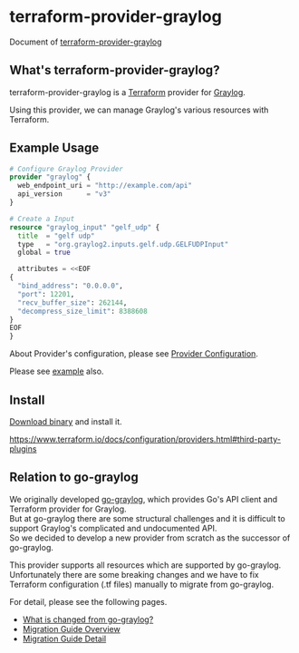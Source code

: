 # terraform-provider-graylog

Document of [terraform-provider-graylog](https://github.com/terraform-provider-graylog/terraform-provider-graylog)

## What's terraform-provider-graylog?

terraform-provider-graylog is a [Terraform](https://www.terraform.io/) provider for [Graylog](https://docs.graylog.org/).

Using this provider, we can manage Graylog's various resources with Terraform.

## Example Usage

```tf
# Configure Graylog Provider
provider "graylog" {
  web_endpoint_uri = "http://example.com/api"
  api_version      = "v3"
}

# Create a Input
resource "graylog_input" "gelf_udp" {
  title  = "gelf udp"
  type   = "org.graylog2.inputs.gelf.udp.GELFUDPInput"
  global = true

  attributes = <<EOF
{
  "bind_address": "0.0.0.0",
  "port": 12201,
  "recv_buffer_size": 262144,
  "decompress_size_limit": 8388608
}
EOF
}
```

About Provider's configuration, please see [Provider Configuration](provider.md).

Please see [example](https://github.com/terraform-provider-graylog/terraform-provider-graylog/tree/master/examples/v0.12) also.

## Install

[Download binary](https://github.com/terraform-provider-graylog/terraform-provider-graylog/releases) and install it.

https://www.terraform.io/docs/configuration/providers.html#third-party-plugins

## Relation to go-graylog

We originally developed [go-graylog](https://github.com/suzuki-shunsuke/go-graylog), which provides Go's API client and Terraform provider for Graylog.  
But at go-graylog there are some structural challenges and it is difficult to support Graylog's complicated and undocumented API.  
So we decided to develop a new provider from scratch as the successor of go-graylog.

This provider supports all resources which are supported by go-graylog.  
Unfortunately there are some breaking changes and we have to fix Terraform configuration (.tf files) manually to migrate from go-graylog.

For detail, please see the following pages.

* [What is changed from go-graylog?](migration/what-is-changed.md)
* [Migration Guide Overview](migration/guide.md)
* [Migration Guide Detail](migration/detail.md)
